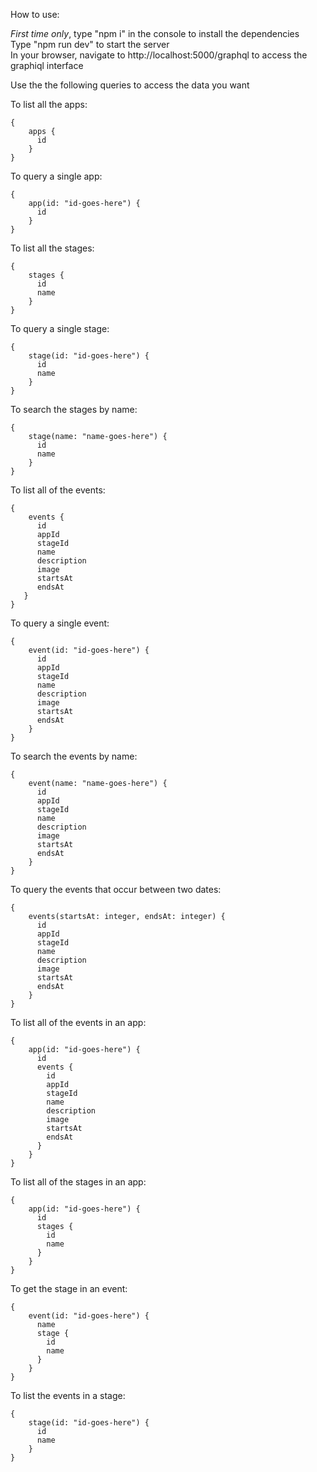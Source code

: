 How to use:

*First time only*, type "npm i" in the console to install the dependencies  
Type "npm run dev" to start the server  
In your browser, navigate to http://localhost:5000/graphql to access the graphiql interface

Use the the following queries to access the data you want

To list all the apps:

```
{
    apps {
      id
    }
}
```

To query a single app:

```
{
    app(id: "id-goes-here") {
      id
    }
}
```

To list all the stages:

```
{
    stages {
      id
      name
    }
}
```

To query a single stage:

```
{
    stage(id: "id-goes-here") {
      id
      name
    }
}
```

To search the stages by name:

```
{
    stage(name: "name-goes-here") {
      id
      name
    }
}
```

To list all of the events:

```
{
    events {
      id
      appId
      stageId
      name
      description
      image
      startsAt
      endsAt
   }
}
```

To query a single event:

```
{
    event(id: "id-goes-here") {
      id
      appId
      stageId
      name
      description
      image
      startsAt
      endsAt
    }
}
```

To search the events by name:

```
{
    event(name: "name-goes-here") {
      id
      appId
      stageId
      name
      description
      image
      startsAt
      endsAt
    }
}
```

To query the events that occur between two dates:

```
{
    events(startsAt: integer, endsAt: integer) {
      id
      appId
      stageId
      name
      description
      image
      startsAt
      endsAt
    }
}
```

To list all of the events in an app:

```
{
    app(id: "id-goes-here") {
      id
      events {
        id
        appId
        stageId
        name
        description
        image
        startsAt
        endsAt
      }
    }
}
```

To list all of the stages in an app:

```
{
    app(id: "id-goes-here") {
      id
      stages {
        id
        name
      }
    }
}
```

To get the stage in an event:

```
{
    event(id: "id-goes-here") {
      name
      stage {
        id
        name
      }
    }
}
```

To list the events in a stage:

```
{
    stage(id: "id-goes-here") {
      id
      name
    }
}
```